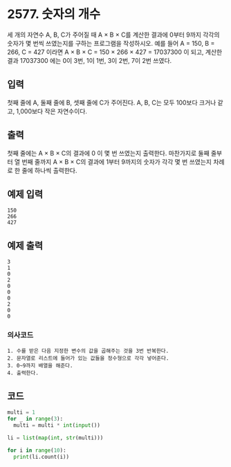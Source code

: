 # 2577. 숫자의 개수
세 개의 자연수 A, B, C가 주어질 때 A × B × C를 계산한 결과에 0부터 9까지 각각의 숫자가 몇 번씩 쓰였는지를 구하는 프로그램을 작성하시오.
예를 들어 A = 150, B = 266, C = 427 이라면 A × B × C = 150 × 266 × 427 = 17037300 이 되고, 계산한 결과 17037300 에는 0이 3번, 1이 1번, 3이 2번, 7이 2번 쓰였다.

## 입력
첫째 줄에 A, 둘째 줄에 B, 셋째 줄에 C가 주어진다. A, B, C는 모두 100보다 크거나 같고, 1,000보다 작은 자연수이다.

## 출력
첫째 줄에는 A × B × C의 결과에 0 이 몇 번 쓰였는지 출력한다. 마찬가지로 둘째 줄부터 열 번째 줄까지 A × B × C의 결과에 1부터 9까지의 숫자가 각각 몇 번 쓰였는지 차례로 한 줄에 하나씩 출력한다.

## 예제 입력
```
150
266
427
```
## 예제 출력
```
3
1
0
2
0
0
0
2
0
0
```
### 의사코드
```
1. 수를 받은 다음 지정한 변수의 값을 곱해주는 것을 3번 반복한다.
2. 문자열로 리스트에 들어가 있는 값들을 정수형으로 각각 넣어준다.
3. 0~9까지 배열을 해준다.
4. 출력한다.
```

## 코드
``` python
multi = 1
for _ in range(3):
  multi = multi * int(input())

li = list(map(int, str(multi)))

for i in range(10):
  print(li.count(i))
```
